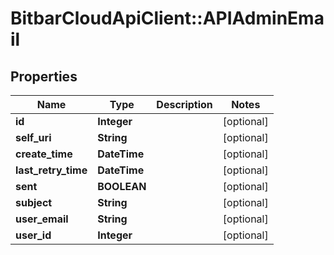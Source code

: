 # BitbarCloudApiClient::APIAdminEmail

## Properties
Name | Type | Description | Notes
------------ | ------------- | ------------- | -------------
**id** | **Integer** |  | [optional] 
**self_uri** | **String** |  | [optional] 
**create_time** | **DateTime** |  | [optional] 
**last_retry_time** | **DateTime** |  | [optional] 
**sent** | **BOOLEAN** |  | [optional] 
**subject** | **String** |  | [optional] 
**user_email** | **String** |  | [optional] 
**user_id** | **Integer** |  | [optional] 

